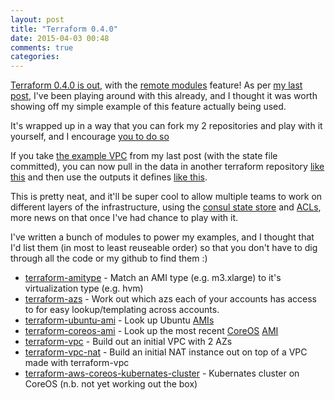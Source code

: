 ```yaml
---
layout: post
title: "Terraform 0.4.0"
date: 2015-04-03 00:48
comments: true
categories: 
---
```


[Terraform 0.4.0 is out](https://hashicorp.com/blog/terraform-0-4.html), with the [remote modules](https://github.com/hashicorp/terraform/pull/1185) feature!
As per [my last post](http://localhost:4000/blog/2015/03/29/terraform-from-the-ground-up/),
I've been playing around with this already, and I thought it was worth showing
off my simple example of this feature actually being used.

It's wrapped up in a way that you can fork my 2 repositories and play with it
yourself, and I encourage [you to do so](https://github.com/bobtfish/terraform-example-vpc-infra/blob/master/eucentral1-demo/terraform.tfvars#L3)

<!-- more -->

If you take [the example VPC](https://github.com/bobtfish/terraform-example-vpc/tree/master/eucentral1-demo)
from my last post (with the state file committed), you can now pull in the data in another terraform
repository [like this](https://github.com/bobtfish/terraform-example-vpc-infra/blob/master/eucentral1-demo/vpc.tf)
and then use the outputs it defines [like this](https://github.com/bobtfish/terraform-example-vpc-infra/blob/master/eucentral1-demo/kubernates.tf#L8).

This is pretty neat, and it'll be super cool to allow multiple teams to work on different layers
of the infrastructure, using the [consul state store](https://www.terraform.io/docs/commands/remote.html) and [ACLs](https://www.consul.io/docs/internals/acl.html),
more news on that once I've had chance to play with it.

I've written a bunch of modules to power my examples, and I thought that I'd
list them (in most to least reuseable order) so that you don't have to dig through all the code or my github to find them :)

  * [terraform-amitype](https://github.com/bobtfish/terraform-amitype) - Match an AMI type (e.g. m3.xlarge) to it's virtualization type (e.g. hvm)
  * [terraform-azs](https://github.com/bobtfish/terraform-azs) - Work out which azs each of your accounts has access to for easy lookup/templating across accounts.
  * [terraform-ubuntu-ami](https://github.com/bobtfish/terraform-ubuntu-ami) - Look up Ubuntu [AMIs](http://cloud-images.ubuntu.com/locator/ec2/)
  * [terraform-coreos-ami](https://github.com/bobtfish/terraform-coreos-ami) - Look up the most recent [CoreOS](https://coreos.com/) [AMI](https://coreos.com/docs/running-coreos/cloud-providers/ec2/)
  * [terraform-vpc](https://github.com/bobtfish/terraform-vpc) - Build out an initial VPC with 2 AZs
  * [terraform-vpc-nat](https://github.com/bobtfish/terraform-vpc-nat) - Build an initial NAT instance out on top of a VPC made with terraform-vpc
  * [terraform-aws-coreos-kubernates-cluster](https://github.com/bobtfish/terraform-aws-coreos-kubernates-cluster) - Kubernates cluster on CoreOS (n.b. not yet working out the box)

